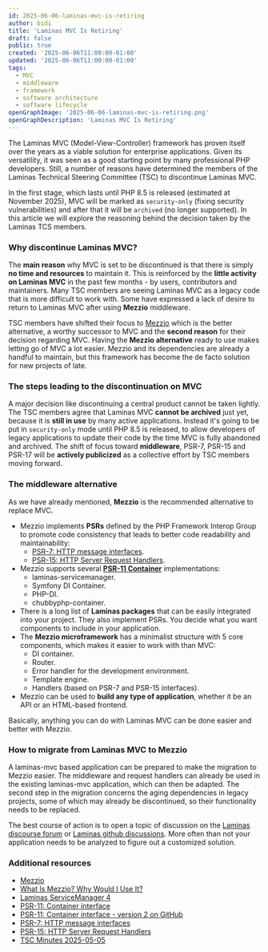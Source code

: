 ```yaml
---
id: 2025-06-06-laminas-mvc-is-retiring
author: bidi
title: 'Laminas MVC Is Retiring'
draft: false
public: true
created: '2025-06-06T11:00:00-01:00'
updated: '2025-06-06T11:00:00-01:00'
tags:
  - MVC
  - middleware
  - framework
  - software architecture
  - software lifecycle
openGraphImage: '2025-06-06-laminas-mvc-is-retiring.png'
openGraphDescription: 'Laminas MVC Is Retiring'
---
```


The Laminas MVC (Model-View-Controller) framework has proven itself over the years as a viable solution for enterprise applications.
Given its versatility, it was seen as a good starting point by many professional PHP developers.
Still, a number of reasons have determined the members of the Laminas Technical Steering Committee (TSC) to discontinue Laminas MVC.

<!--- EXTENDED -->

In the first stage, which lasts until PHP 8.5 is released (estimated at November 2025), MVC will be marked as `security-only` (fixing security vulnerabilities) and after that it will be `archived` (no longer supported).
In this article we will explore the reasoning behind the decision taken by the Laminas TCS members.

### Why discontinue Laminas MVC?

The **main reason** why MVC is set to be discontinued is that there is simply **no time and resources** to maintain it.
This is reinforced by the **little activity on Laminas MVC** in the past few months - by users, contributors and maintainers.
Many TSC members are seeing Laminas MVC as a legacy code that is more difficult to work with.
Some have expressed a lack of desire to return to Laminas MVC after using **Mezzio** middleware.

TSC members have shifted their focus to [Mezzio](https://github.com/mezzio/mezzio) which is the better alternative, a worthy successor to MVC and the **second reason** for their decision regarding MVC.
Having the **Mezzio alternative** ready to use makes letting go of MVC a lot easier.
Mezzio and its dependencies are already a handful to maintain, but this framework has become the de facto solution for new projects of late.

### The steps leading to the discontinuation on MVC

A major decision like discontinuing a central product cannot be taken lightly.
The TSC members agree that Laminas MVC **cannot be archived** just yet, because it is **still in use** by many active applications.
Instead it's going to be put in `security-only` mode until PHP 8.5 is released, to allow developers of legacy applications to update their code by the time MVC is fully abandoned and archived.
The shift of focus toward **middleware**, PSR-7, PSR-15 and PSR-17 will be **actively publicized** as a collective effort by TSC members moving forward.

### The middleware alternative

As we have already mentioned, **Mezzio** is the recommended alternative to replace MVC.

- Mezzio implements **PSRs** defined by the PHP Framework Interop Group to promote code consistency that leads to better code readability and maintainability:
    - [PSR-7: HTTP message interfaces](https://www.php-fig.org/psr/psr-7/).
    - [PSR-15: HTTP Server Request Handlers](https://www.php-fig.org/psr/psr-15/).
- Mezzio supports several **[PSR-11 Container](https://github.com/php-fig/container)** implementations:
    - laminas-servicemanager.
    - Symfony DI Container.
    - PHP-DI.
    - chubbyphp-container.
- There is a long list of **Laminas packages** that can be easily integrated into your project.
They also implement PSRs.
You decide what you want components to include in your application.
- The **Mezzio microframework** has a minimalist structure with 5 core components, which makes it easier to work with than MVC:
    - DI container.
    - Router.
    - Error handler for the development environment.
    - Template engine.
    - Handlers (based on PSR-7 and PSR-15 interfaces).
- Mezzio can be used to **build any type of application**, whether it be an API or an HTML-based frontend.

Basically, anything you can do with Laminas MVC can be done easier and better with Mezzio.

### How to migrate from Laminas MVC to Mezzio

A laminas-mvc based application can be prepared to make the migration to Mezzio easier.
The middleware and request handlers can already be used in the existing laminas-mvc application, which can then be adapted.
The second step in the migration concerns the aging dependencies in legacy projects, some of which may already be discontinued, so their functionality needs to be replaced.

The best course of action is to open a topic of discussion on the [Laminas discourse forum](https://discourse.laminas.dev/) or [Laminas github discussions](https://github.com/orgs/laminas/discussions).
More often than not your application needs to be analyzed to figure out a customized solution.

### Additional resources

- [Mezzio](https://github.com/mezzio/mezzio)
- [What Is Mezzio? Why Would I Use It?](https://www.zend.com/resources/what-mezzio-why-would-i-use-it)
- [Laminas ServiceManager 4](https://github.com/laminas/laminas-servicemanager)
- [PSR-11: Container interface](https://www.php-fig.org/psr/psr-11/)
- [PSR-11: Container interface - version 2 on GitHub](https://github.com/php-fig/container)
- [PSR-7: HTTP message interfaces](https://www.php-fig.org/psr/psr-7/)
- [PSR-15: HTTP Server Request Handlers](https://www.php-fig.org/psr/psr-15/)
- [TSC Minutes 2025-05-05](https://github.com/laminas/technical-steering-committee/blob/main/meetings/minutes/2025-05-05-TSC-Minutes.md)
